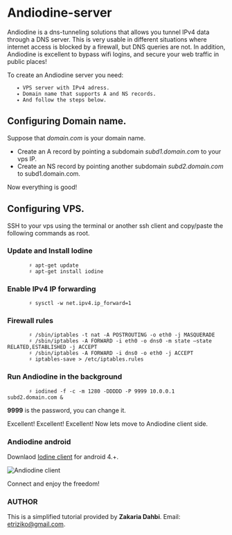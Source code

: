 # Andiodine-server
Andiodine is a dns-tunneling solutions that allows you tunnel IPv4 data through a DNS server. This is very usable in different situations where internet access is blocked by a firewall, but DNS queries are not. In addition, Andiodine is excellent to bypass wifi logins, and secure your web traffic in public places! 

To create an Andiodine server you need:

       ✦ VPS server with IPv4 adress.
       ✦ Domain name that supports A and NS records.
       ✦ And follow the steps below.
     
## Configuring Domain name.

Suppose that *domain.com* is your domain name. 
  
  - Create an A record by pointing a subdomain  *subd1.domain.com* to your vps IP.
  - Create an NS record by pointing another subdomain  *subd2.domain.com* to subd1.domain.com.
  
Now everything is good!

## Configuring VPS.

SSH to your vps using the terminal or another ssh client and copy/paste the following commands
as root.

### Update and Install Iodine

           ♯ apt-get update
           ♯ apt-get install iodine
           
### Enable IPv4 IP forwarding

           ♯ sysctl -w net.ipv4.ip_forward=1
           
### Firewall rules
           
           ♯ /sbin/iptables -t nat -A POSTROUTING -o eth0 -j MASQUERADE
           ♯ /sbin/iptables -A FORWARD -i eth0 -o dns0 -m state –state RELATED,ESTABLISHED -j ACCEPT
           ♯ /sbin/iptables -A FORWARD -i dns0 -o eth0 -j ACCEPT
           ♯ iptables-save > /etc/iptables.rules
           
### Run Andiodine in the background

           ♯ iodined -f -c -m 1280 -DDDDD -P 9999 10.0.0.1 subd2.domain.com &
           
**9999** is the password, you can change it.

Excellent! Excellent! Excellent! Now lets move to Andiodine client side. 

### Andiodine android
Downlaod [Iodine client](https://f-droid.org/en/packages/org.xapek.andiodine/)  for android 4.+.

![Andiodine client](https://raw.githubusercontent.com/etriZiko/Andiodine-server/master/Iodine.jpg)

Connect and enjoy the freedom!

### AUTHOR
This is a simplified tutorial provided by  **Zakaria Dahbi**. Email: etriziko@gmail.com.
